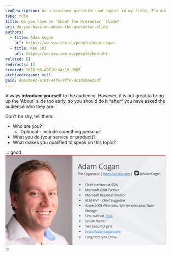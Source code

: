 ```yaml
---
seoDescription: As a seasoned presenter and expert in my field, I'm Adam Cogan, Co-Founder of SSW. With over [number] years of experience helping businesses grow through innovative solutions, I'll share insights on how to [briefly mention the topic].
type: rule
title: Do you have an 'About the Presenter' slide?
uri: do-you-have-an-about-the-presenter-slide
authors:
  - title: Adam Cogan
    url: https://ww.ssw.com.au/people/adam-cogan
  - title: Ken Shi
    url: https://ww.ssw.com.au/people/ken-shi
related: []
redirects: []
created: 2010-06-08T10:04:10.000Z
archivedreason: null
guid: d04cb5e3-e161-44f6-9ff6-0c1d8bee25df
---
```


Always **introduce yourself** to the audience. However, it is not great to bring up the 'About' slide too early, so you should do it \*after\* you have asked the audience who they are.

<!--endintro-->

Don't be shy, tell them:

- Who are you?
  - Optional - include something personal
- What you do (your service or product)?
- What makes you qualified to speak on this topic?

::: good
![Figure: Talk about yourself after you know the audience a little](aboutadam.png)
:::
